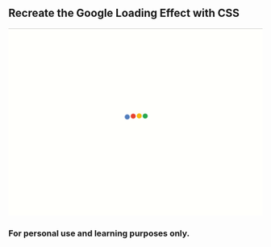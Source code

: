 ## Recreate the Google Loading Effect with CSS

![preview](design/preview.gif)

### For personal use and learning purposes only.

